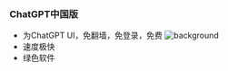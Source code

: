 ### ChatGPT中国版
- 为ChatGPT UI，免翻墙，免登录，免费
![background](http://onlinegit.com/static/upload/img/2023/05/501a82b2-531e-4428-879d-6b75b7df0be305046.png)
- 速度极快
- 绿色软件 
